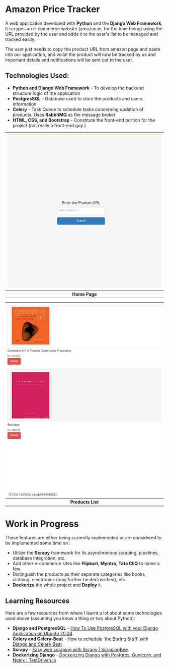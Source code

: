 # Amazon Price Tracker
A web application developed with **Python** and the **Django Web Framework**, it scrapes an e-commerce website (amazon.in, for the time being) using the URL provided by the user and adds it to the user's list to be managed and tracked easily.

The user just needs to copy the product URL from amazon page and paste into our application, and voila! the product will now be tracked by us and important details and notifications will be sent out to the user.

## Technologies Used:
- **Python and Django Web Framework** - To develop the backend structure logic of the application
- **PostgresSQL** - Database used to store the products and users information
- **Celery** - Task Queue to schedule tasks concerning updation of products. Uses **RabbitMQ** as the message broker
- **HTML, CSS, and Bootstrap** - Constitute the front-end portion for the project (not really a front-end guy )

| ![index page](./UI_IMAGES/index.png)
| :-:
| **Home Page**

|![products list page](./UI_IMAGES/products.png)
| :-:
| **Products List**

# Work in Progress
These features are either being currently implemented or are considered to be implemented some time on :
- Utilize the **Scrapy** framework for its asynchronous scraping, pipelines, database integration, etc.
- Add other e-commerce sites like **Flipkart**, **Myntra**, **Tata CliQ** to name a few.
- Distinguish the products as their separate categories like books, clothing, electronics (may further be declassified), etc.
- **Dockerize** the whole project and **Deploy** it.

## Learning Resources
Here are a few resources from where I learnt a lot about some technologies used above (assuming you know a thing or two about Python):
- **Django and PostgresSQL** - [How To Use PostgreSQL with your Django Application on Ubuntu 20.04](https://www.digitalocean.com/community/tutorials/how-to-use-postgresql-with-your-django-application-on-ubuntu-20-04)
- **Celery and Celery-Beat** - [ How to schedule ‘the Boring Stuff’ with Django and Celery Beat ](https://www.merixstudio.com/blog/django-celery-beat/)
- **Scrapy** - [Easy web scraping with Scrapy | ScrapingBee](https://www.scrapingbee.com/blog/web-scraping-with-scrapy/)
- **Dockerizing Django** - [Dockerizing Django with Postgres, Gunicorn, and Nginx | TestDriven.io](https://testdriven.io/blog/dockerizing-django-with-postgres-gunicorn-and-nginx/)